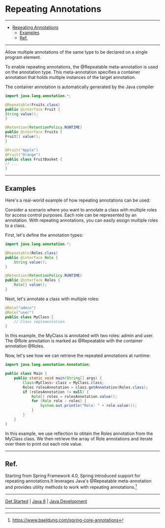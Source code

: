 # Repeating Annotations

---

<!-- TOC -->
* [Repeating Annotations](#repeating-annotations)
  * [Examples](#examples)
  * [Ref.](#ref)
<!-- TOC -->

___

Allow multiple annotations of the same type to be declared on a single program element.

To enable repeating annotations, the @Repeatable meta-annotation is used on the annotation type. This meta-annotation specifies a container annotation that holds multiple instances of the target annotation.

The container annotation is automatically generated by the Java compiler

   ````java
   import java.lang.annotation.*;

   @Repeatable(Fruits.class)
   public @interface Fruit {
   String value();
   }
   
   @Retention(RetentionPolicy.RUNTIME)
   public @interface Fruits {
   Fruit[] value();
   }
   
   @Fruit("Apple")
   @Fruit("Orange")
   public class FruitBasket {
   // ...
   }
  ````

---
## Examples

Here's a real-world example of how repeating annotations can be used:

Consider a scenario where you want to annotate a class with multiple roles for access control purposes. Each role can be represented by an annotation. With repeating annotations, you can easily assign multiple roles to a class.

First, let's define the annotation types:

````java
import java.lang.annotation.*;

@Repeatable(Roles.class)
public @interface Role {
    String value();
}

@Retention(RetentionPolicy.RUNTIME)
public @interface Roles {
    Role[] value();
}

````

Next, let's annotate a class with multiple roles:

````java
@Role("admin")
@Role("user")
public class MyClass {
    // Class implementation
}

````

In this example, the MyClass is annotated with two roles: admin and user. The @Role annotation is marked as @Repeatable with the container annotation @Roles.

Now, let's see how we can retrieve the repeated annotations at runtime:

````java
import java.lang.annotation.Annotation;

public class Main {
    public static void main(String[] args) {
        Class<MyClass> clazz = MyClass.class;
        Roles rolesAnnotation = clazz.getAnnotation(Roles.class);
        if (rolesAnnotation != null) {
            Role[] roles = rolesAnnotation.value();
            for (Role role : roles) {
                System.out.println("Role: " + role.value());
            }
        }
    }
}

````

In this example, we use reflection to obtain the Roles annotation from the MyClass class. We then retrieve the array of Role annotations and iterate over them to print out each role value.

---

## Ref.

Starting from Spring Framework 4.0, Spring introduced support for repeating annotations.It leverages Java's @Repeatable meta-annotation and provides utility methods to work with repeating annotations.[^1]

[^1]: https://www.baeldung.com/spring-core-annotations

___

[Get Started](../../../../../get-started.md) |
[Java 8](../versions.md#java-8-lts) |
[Java Development](../develop.md#reflection-and-dynamic-class-loading)

---